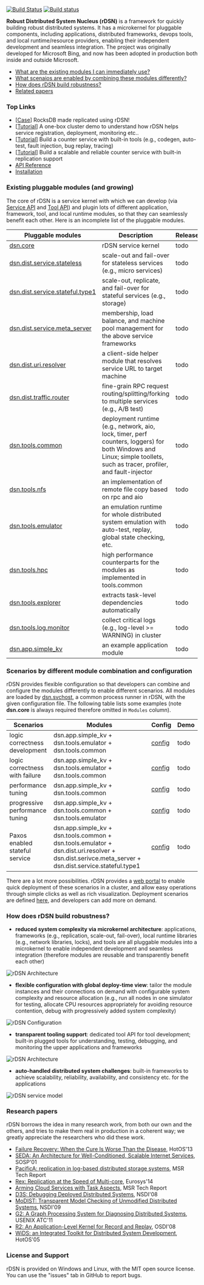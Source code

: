 [![Build Status](https://travis-ci.org/Microsoft/rDSN.svg?branch=master)](https://travis-ci.org/Microsoft/rDSN) [![Build status](https://ci.appveyor.com/api/projects/status/hkryxjf16uhyqie7?svg=true)](https://ci.appveyor.com/project/Microsoft/rdsn)

**Robust Distributed System Nucleus (rDSN)** is a framework for quickly building robust distributed systems. It has a microkernel for pluggable components, including applications, distributed frameworks, devops tools, and local runtime/resource providers, enabling their independent development and seamless integration. The project was originally developed for Microsoft Bing, and now has been adopted in production both inside and outside Microsoft.

* [What are the existing modules I can immediately use?](#existing)
* [What scenaios are enabled by combining these modules differently?](#scenarios)
* [How does rDSN build robustness?](#novel)
* [Related papers](#papers)

### Top Links
 * [[Case](https://github.com/imzhenyu/rocksdb)] RocksDB made replicated using rDSN!
 * [[Tutorial](https://github.com/Microsoft/rDSN/wiki/Tutorial:-one-box-cluster)] A one-box cluster demo to understand how rDSN helps service registration, deployment, monitoring etc..
 * [[Tutorial](https://github.com/Microsoft/rDSN/wiki/Tutorial:-Build-A-Single-Node-Counter-Service)] Build a counter service with built-in tools (e.g., codegen, auto-test, fault injection, bug replay, tracing)
 * [[Tutorial](https://github.com/Microsoft/rDSN/wiki/Tutorial:-Build-A-Scalable-and-Reliable-Counter-Service)] Build a scalable and reliable counter service with built-in replication support
 * [API Reference](http://imzhenyu.github.io/rDSN/documents/v1/html/index.html)
 * [Installation](https://github.com/Microsoft/rDSN/wiki/Installation)

 
### <a name="existing">Existing pluggable modules (and growing) </a>

The core of rDSN is a service kernel with which we can develop (via [Service API](http://imzhenyu.github.io/rDSN/documents/v1/html/group__service-api.html) and [Tool API](http://imzhenyu.github.io/rDSN/documents/v1/html/group__tool-api.html)) and plugin lots of different application, framework, tool, and local runtime modules, so that they can seamlessly benefit each other. Here is an incomplete list of the pluggable modules.

| Pluggable modules | Description | Release |
|--------|-------------|------|
| [dsn.core](https://github.com/Microsoft/rDSN/tree/master/src/core) | rDSN service kernel | todo | 
| [dsn.dist.service.stateless](https://github.com/imzhenyu/rDSN.dist.service/tree/master/src/app_daemon)      | scale-out and fail-over for stateless services (e.g., micro services) | todo |
| [dsn.dist.service.stateful.type1](https://github.com/imzhenyu/rDSN.dist.service/tree/master/src/replica_server) | scale-out, replicate, and fail-over for stateful services (e.g., storage) | todo |
| [dsn.dist.service.meta_server](https://github.com/imzhenyu/rDSN.dist.service/tree/master/src/meta_server)    | membership, load balance, and machine pool management for the above service frameworks | todo |
| [dsn.dist.uri.resolver](https://github.com/Microsoft/rDSN/tree/master/src/plugins/dist.uri.resolver)           | a client-side helper module that resolves service URL to target machine | todo |
| [dsn.dist.traffic.router](https://github.com/imzhenyu/rDSN.dist.traffic.router)         | fine-grain RPC request routing/splitting/forking to multiple services (e.g., A/B test) | todo |
| [dsn.tools.common](https://github.com/Microsoft/rDSN/tree/master/src/plugins/tools.common)                | deployment runtime (e.g., network, aio, lock, timer, perf counters, loggers) for both Windows and Linux; simple toollets, such as tracer, profiler, and fault-injector | todo |
| [dsn.tools.nfs](https://github.com/Microsoft/rDSN/tree/master/src/plugins/tools.nfs)                   | an implementation of remote file copy based on rpc and aio | todo |
| [dsn.tools.emulator](https://github.com/Microsoft/rDSN/tree/master/src/plugins/tools.emulator)              | an emulation runtime for whole distributed system emulation with auto-test, replay, global state checking, etc. | todo |
| [dsn.tools.hpc](https://github.com/imzhenyu/rDSN.tools.hpc)                   | high performance counterparts for the modules as implemented in tools.common | todo |
| [dsn.tools.explorer](https://github.com/imzhenyu/rDSN.tools.explorer)              | extracts task-level dependencies automatically | todo |
| [dsn.tools.log.monitor](https://github.com/imzhenyu/rDSN.tools.log.monitor)           | collect critical logs (e.g., log-level >= WARNING) in cluster | todo |
| [dsn.app.simple_kv](https://github.com/Microsoft/rDSN/tree/master/src/plugins/apps.skv)                    | an example application module | todo | 

### <a name="scenarios"> Scenarios by different module combination and configuration </a>

rDSN provides flexible configuration so that developers can combine and configure the modules differently to enable different scenarios. All modules are loaded by [dsn.svchost](https://github.com/Microsoft/rDSN/tree/master/src/tools/svchost), a common process runner in rDSN, with the given configuration file. The following table lists some examples (note **dsn.core** is always required therefore omitted in ```Modules``` column).

| Scenarios | Modules  | Config | Demo | 
|----------|---------------|--------|------|
| logic correctness development | dsn.app.simple_kv + dsn.tools.emulator + dsn.tools.common | [config](https://github.com/Microsoft/rDSN/blob/master/tutorial/simple_kv/config.logic.ini)  | todo |
| logic correctness with failure | dsn.app.simple_kv + dsn.tools.emulator + dsn.tools.common | [config](https://github.com/Microsoft/rDSN/blob/master/tutorial/simple_kv/config.logic.failure.ini)  | todo |
| performance tuning | dsn.app.simple_kv + dsn.tools.common | [config](https://github.com/Microsoft/rDSN/blob/master/tutorial/simple_kv/config.logic.perf.ini)  | todo |
| progressive performance tuning | dsn.app.simple_kv + dsn.tools.common + dsn.tools.emulator | [config](https://github.com/Microsoft/rDSN/blob/master/tutorial/simple_kv/config.logic.perf.prog.ini)  | todo |
| Paxos enabled stateful service | dsn.app.simple_kv + dsn.tools.common + dsn.tools.emulator + dsn.dist.uri.resolver + dsn.dist.serivce.meta_server + dsn.dist.service.stateful.type1 | [config](https://github.com/Microsoft/rDSN/blob/master/tutorial/simple_kv/config.stateful.ini)  | todo |

There are a lot more possibilities. rDSN provides a [web portal](https://github.com/Microsoft/rDSN/tree/master/src/tools/webstudio) to enable quick deployment of these scenarios in a cluster, and allow easy operations through simple clicks as well as rich visualization. Deployment scenarios are defined [here](https://github.com/Microsoft/rDSN/blob/master/src/tools/webstudio/app_package/static/js/rdsn.envs.js), and developers can add more on demand. 

### <a name="novel"> How does rDSN build robustness? </a>

 * **reduced system complexity via microkernel architecture**: applications, frameworks (e.g., replication, scale-out, fail-over), local runtime libraries (e.g., network libraries, locks), and tools are all pluggable modules into a microkernel to enable independent development and seamless integration (therefore modules are reusable and transparently benefit each other)

 ![rDSN Architecture](doc/imgs/arch.png)

 * **flexible configuration with global deploy-time view**: tailor the module instances and their connections on demand with configurable system complexity and resource allocation (e.g., run all nodes in one simulator for testing, allocate CPU resources appropriately for avoiding resource contention, debug with progressively added system complexity)

 ![rDSN Configuration](doc/imgs/config.png)

 * **transparent tooling support**: dedicated tool API for tool development; built-in plugged tools for understanding, testing, debugging, and monitoring the upper applications and frameworks

 ![rDSN Architecture](doc/imgs/viz.png)

 * **auto-handled distributed system challenges**: built-in frameworks to achieve scalability, reliability, availability, and consistency etc. for the applications

 ![rDSN service model](doc/imgs/rdsn-layer2.jpg)

### <a name="papers"> Research papers </a>

rDSN borrows the idea in many research work, from both our own and the others, and tries to make them real in production in a coherent way; we greatly appreciate the researchers who did these work.

 * [Failure Recovery: When the Cure Is Worse Than the Disease](https://www.microsoft.com/en-us/research/wp-content/uploads/2016/02/FailureRecoveryBeEvil.pdf), HotOS'13
 * [SEDA: An Architecture for Well-Conditioned, Scalable Internet Services](https://www.eecs.harvard.edu/~mdw/papers/seda-sosp01.pdf), SOSP'01
 * [PacificA: replication in log-based distributed storage systems](https://www.microsoft.com/en-us/research/wp-content/uploads/2008/02/tr-2008-25.pdf), MSR Tech Report
 * [Rex: Replication at the Speed of Multi-core](https://www.microsoft.com/en-us/research/wp-content/uploads/2016/02/ppaxos.pdf), Eurosys'14
 * [Arming Cloud Services with Task Aspects](https://www.microsoft.com/en-us/research/wp-content/uploads/2016/02/zion.techreport.pdf), MSR Tech Report
 * [D3S: Debugging Deployed Distributed Systems](https://www.microsoft.com/en-us/research/wp-content/uploads/2008/02/d3s_nsdi08.pdf), NSDI'08
 * [MoDIST: Transparent Model Checking of Unmodified Distributed Systems](http://www.cs.columbia.edu/~junfeng/papers/modist-nsdi09.pdf), NSDI'09
 * [G2: A Graph Processing System for Diagnosing Distributed Systems](https://www.microsoft.com/en-us/research/wp-content/uploads/2016/02/G2-cr.pdf), USENIX ATC'11
 * [R2: An Application-Level Kernel for Record and Replay](https://www.microsoft.com/en-us/research/wp-content/uploads/2016/02/r2-osdi08.pdf), OSDI'08
 * [WiDS: an Integrated Toolkit for Distributed System Development](https://www.microsoft.com/en-us/research/wp-content/uploads/2005/06/wids.pdf), HotOS'05

### License and Support

rDSN is provided on Windows and Linux, with the MIT open source license. You can use the "issues" tab in GitHub to report bugs.

